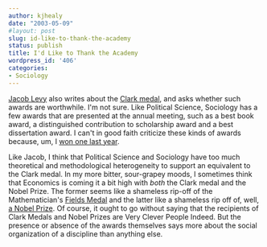 ```yaml
---
author: kjhealy
date: "2003-05-09"
#layout: post
slug: id-like-to-thank-the-academy
status: publish
title: I'd Like to Thank the Academy
wordpress_id: '406'
categories:
- Sociology
---
```


[Jacob Levy](http://volokh.blogspot.com/2003_05_04_volokh_archive.html#200268411) also writes about the [Clark medal](http://www.j-bradford-delong.net/movable_type/2003_archives/001440.html), and asks whether such awards are worthwhile. I'm not sure. Like Political Science, Sociology has a few awards that are presented at the annual meeting, such as a best book award, a distinguished contribution to scholarship award and a best dissertation award. I can't in good faith criticize these kinds of awards because, um, I [won one last year](http://www.asanet.org/media/2002awards.html).

Like Jacob, I think that Political Science and Sociology have too much theoretical and methodological heterogeneity to support an equivalent to the Clark medal. In my more bitter, sour-grapey moods, I sometimes think that Economics is coming it a bit high with *both* the Clark medal and the Nobel Prize. The former seems like a shameless rip-off of the Mathematician's [Fields Medal](http://www-gap.dcs.st-and.ac.uk/~history/Societies/FieldsMedal.html) and the latter like a shameless rip off of, well, [a Nobel Prize](http://web.uvic.ca/econ/nobel.html). Of course, it ought to go without saying that the recipients of Clark Medals and Nobel Prizes are Very Clever People Indeed. But the presence or absence of the awards themselves says more about the social organization of a discipline than anything else.
